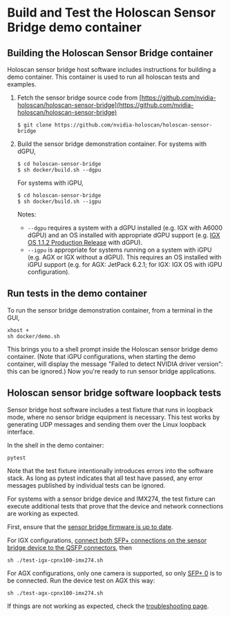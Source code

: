 # Build and Test the Holoscan Sensor Bridge demo container

## Building the Holoscan Sensor Bridge container

Holoscan sensor bridge host software includes instructions for building a demo
container. This container is used to run all holoscan tests and examples.

1. Fetch the sensor bridge source code from
   [https://github.com/nvidia-holoscan/holoscan-sensor-bridge](https://github.com/nvidia-holoscan/holoscan-sensor-bridge)

   ```none
   $ git clone https://github.com/nvidia-holoscan/holoscan-sensor-bridge
   ```

1. Build the sensor bridge demonstration container. For systems with dGPU,

   ```none
   $ cd holoscan-sensor-bridge
   $ sh docker/build.sh --dgpu
   ```

   For systems with iGPU,

   ```none
   $ cd holoscan-sensor-bridge
   $ sh docker/build.sh --igpu
   ```

   Notes:

   - `--dgpu` requires a system with a dGPU installed (e.g. IGX with A6000 dGPU) and an
     OS installed with appropriate dGPU support (e.g.
     [IGX OS 1.1.2 Production Release](https://developer.nvidia.com/igx-downloads) with
     dGPU).
   - `--igpu` is appropriate for systems running on a system with iGPU (e.g. AGX or IGX
     without a dGPU). This requires an OS installed with iGPU support (e.g. for AGX:
     JetPack 6.2.1; for IGX: IGX OS with iGPU configuration).

## Run tests in the demo container

To run the sensor bridge demonstration container, from a terminal in the GUI,

```none
xhost +
sh docker/demo.sh
```

This brings you to a shell prompt inside the Holoscan sensor bridge demo container.
(Note that iGPU configurations, when starting the demo container, will display the
message "Failed to detect NVIDIA driver version": this can be ignored.) Now you're ready
to run sensor bridge applications.

## Holoscan sensor bridge software loopback tests

Sensor bridge host software includes a test fixture that runs in loopback mode, where no
sensor bridge equipment is necessary. This test works by generating UDP messages and
sending them over the Linux loopback interface.

In the shell in the demo container:

```none
pytest
```

Note that the test fixture intentionally introduces errors into the software stack. As
long as pytest indicates that all test have passed, any error messages published by
individual tests can be ignored.

For systems with a sensor bridge device and IMX274, the test fixture can execute
additional tests that prove that the device and network connections are working as
expected.

First, ensure that the
[sensor bridge firmware is up to date](sensor_bridge_firmware_setup.md).

For IGX configurations,
[connect both SFP+ connections on the sensor bridge device to the QSFP connectors](sensor_bridge_hardware_setup.md#connecting-holoscan-sensor-bridge-to-the-host),
then

```none
sh ./test-igx-cpnx100-imx274.sh
```

For AGX configurations, only one camera is supported, so only
[SFP+ 0](sensor_bridge_hardware_setup.md#connecting-holoscan-sensor-bridge-to-the-host)
is to be connected. Run the device test on AGX this way:

```none
sh ./test-agx-cpnx100-imx274.sh
```

If things are not working as expected, check the
[troubleshooting page](troubleshooting.md).
